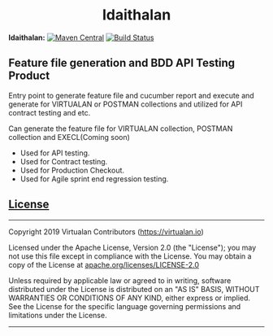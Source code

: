 <h1 align="center">Idaithalan</h1>

**Idaithalan:** [![Maven Central](https://img.shields.io/maven-central/v/io.virtualan/idaithalam.svg?label=Maven%20Central)](https://search.maven.org/search?q=g:%22io.virtualan%22%20AND%20a:%22idaithalam%22)  [![Build Status](https://travis-ci.com/virtualansoftware/idaithalam.svg?branch=master)](https://travis-ci.com/virtualansoftware/idaithalam)
                          
  ## Feature file generation and BDD API Testing Product  

   Entry point to generate feature file and cucumber report and execute and generate for VIRTUALAN or POSTMAN collections
   and utilized for API contract testing and etc.
 
   Can generate the feature file for VIRTUALAN collection, POSTMAN collection and EXECL(Coming soon)
   - Used for API testing.
   - Used for Contract testing.
   - Used for Production Checkout.
   - Used for Agile sprint end regression testing.
 

 


## [License](#table-of-contents)
-------

Copyright 2019 Virtualan Contributors (https://virtualan.io)  

Licensed under the Apache License, Version 2.0 (the "License");
you may not use this file except in compliance with the License.
You may obtain a copy of the License at [apache.org/licenses/LICENSE-2.0](http://www.apache.org/licenses/LICENSE-2.0)

Unless required by applicable law or agreed to in writing, software
distributed under the License is distributed on an "AS IS" BASIS,
WITHOUT WARRANTIES OR CONDITIONS OF ANY KIND, either express or implied.
See the License for the specific language governing permissions and
limitations under the License.

---



